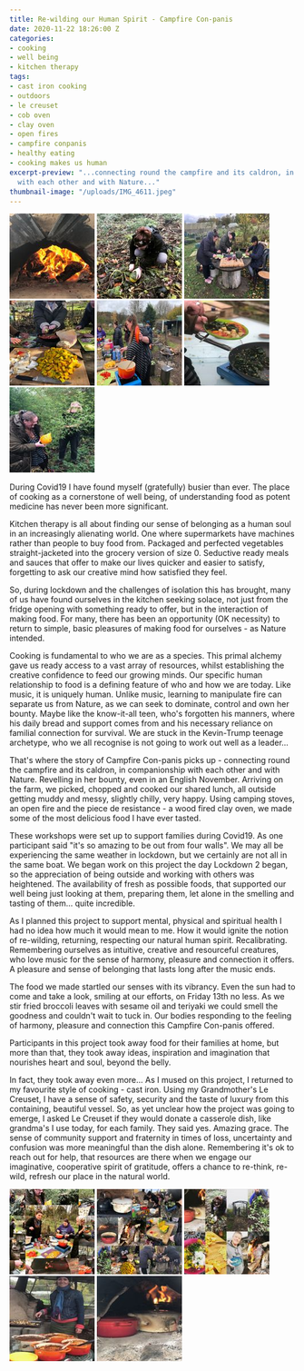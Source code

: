 ```yaml
---
title: Re-wilding our Human Spirit - Campfire Con-panis
date: 2020-11-22 18:26:00 Z
categories:
- cooking
- well being
- kitchen therapy
tags:
- cast iron cooking
- outdoors
- le creuset
- cob oven
- clay oven
- open fires
- campfire conpanis
- healthy eating
- cooking makes us human
excerpt-preview: "...connecting round the campfire and its caldron, in companionship
  with each other and with Nature..."
thumbnail-image: "/uploads/IMG_4611.jpeg"
---
```


![IMG_4778.jpeg](/uploads/IMG_4778.jpeg)
![C3015FFA-6D7A-48A6-B278-2F52C966BC86.jpeg](/uploads/C3015FFA-6D7A-48A6-B278-2F52C966BC86.jpeg)
![IMG_4871.jpeg](/uploads/IMG_4871.jpeg)
![IMG_4886.jpeg](/uploads/IMG_4886.jpeg)
![IMG_4797.jpeg](/uploads/IMG_4797.jpeg)
![IMG_4827.jpeg](/uploads/IMG_4827.jpeg)
![IMG_4777.jpeg](/uploads/IMG_4777.jpeg)

During Covid19 I have found myself (gratefully) busier than ever.  The place of cooking as a cornerstone of well being, of understanding food as potent medicine has never been more significant.

Kitchen therapy is all about finding our sense of belonging as a human soul in an increasingly alienating world.  One where supermarkets have machines rather than people to buy food from. Packaged and perfected vegetables straight-jacketed into the grocery version of size 0.  Seductive ready meals and sauces that offer to make our lives quicker and easier to satisfy, forgetting to ask our creative mind how satisfied they feel.

So, during lockdown and the challenges of isolation this has brought, many of us have found ourselves in the kitchen seeking solace, not just from the fridge opening with something ready to offer, but in the interaction of making food.  For many, there has been an opportunity (OK necessity) to return to simple, basic pleasures of making food for ourselves - as Nature intended. 

 Cooking is fundamental to who we are as a species.  This primal alchemy gave us ready access to a vast array of resources, whilst establishing the creative confidence to feed our growing minds. Our specific human relationship to food is a defining feature of who and how we are today. Like music, it is uniquely human.  Unlike music, learning to manipulate fire can separate us from Nature, as we can seek to dominate, control and own her bounty.  Maybe like the know-it-all teen, who's forgotten his manners, where his daily bread and support comes from and his necessary reliance on familial connection for survival.  We are stuck in the Kevin-Trump teenage archetype, who we all recognise is not going to work out well as a leader...

That's where the story of Campfire Con-panis picks up - connecting round the campfire and its caldron, in companionship with each other and with Nature. Revelling in her bounty, even in an English November. Arriving on the farm, we picked, chopped and cooked our shared lunch, all outside getting muddy and messy, slightly chilly, very happy.  Using camping stoves, an open fire and the piece de resistance - a wood fired clay oven, we made some of the most delicious food I have ever tasted.  

These workshops were set up to support families during Covid19.  As one participant said "it's so amazing to be out from four walls".  We may all be experiencing the same weather in lockdown, but we certainly are not all in the same boat. We began work on this project the day Lockdown 2 began, so the appreciation of being outside and working with others was heightened. The availability of fresh as possible foods, that supported our well being just looking at them, preparing them, let alone in the smelling and tasting of them... quite incredible. 

As I planned this project to support mental, physical and spiritual health I had no idea how much it would mean to me.  How it would ignite the notion of re-wilding, returning, respecting our natural human spirit.  Recalibrating.  Remembering ourselves as intuitive, creative and resourceful creatures, who love music for the sense of harmony, pleasure and connection it offers.  A pleasure and sense of belonging that lasts long after the music ends.

The food we made startled our senses with its vibrancy.  Even the sun had to come and take a look, smiling at our efforts, on Friday 13th no less.  As we stir fried broccoli leaves with sesame oil and teriyaki we could smell the goodness and couldn't wait to tuck in.  Our bodies responding to the feeling of harmony, pleasure and connection this Campfire Con-panis offered.

Participants in this project took away food for their families at home, but more than that, they took away ideas, inspiration and imagination that nourishes heart and soul, beyond the belly.

In fact, they took away even more... As I mused on this project, I returned to my favourite style of cooking - cast iron.  Using my Grandmother's Le Creuset, I have a sense of safety, security and the taste of luxury from this containing, beautiful vessel.  So, as yet unclear how the project was going to emerge, I asked Le Creuset if they would donate a casserole dish, like grandma's I use today, for each family.  They said yes.  Amazing grace.  The sense of community support and fraternity in times of loss, uncertainty and confusion was more meaningful than the dish alone.  Remembering it's ok to reach out for help, that resources are there when we engage our imaginative, cooperative spirit of gratitude, offers a chance to re-think, re-wild, refresh our place in the natural world.


![BE723496-F029-4F32-8955-3FFF534727B1.jpeg](/uploads/BE723496-F029-4F32-8955-3FFF534727B1.jpeg)
![03774801-1569-4635-A13A-CA856DF6B1B7.jpeg](/uploads/03774801-1569-4635-A13A-CA856DF6B1B7.jpeg)
![8EA1AEC2-13A0-4072-9E1E-B6B401FF6F55.jpeg](/uploads/8EA1AEC2-13A0-4072-9E1E-B6B401FF6F55.jpeg)
![IMG_4825.jpeg](/uploads/IMG_4825.jpeg)
![IMG_4611-1b2ca4.jpeg](/uploads/IMG_4611-1b2ca4.jpeg)



